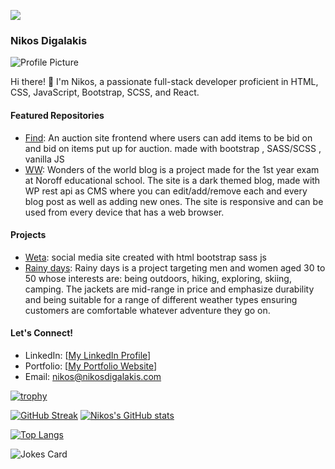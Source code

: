 ![](https://komarev.com/ghpvc/?username=NikosDig&label=VIEWS)
### Nikos Digalakis

![Profile Picture](link_to_profile_picture)

Hi there! 👋 I'm Nikos, a passionate full-stack developer proficient in HTML, CSS, JavaScript, Bootstrap, SCSS, and React.

#### Featured Repositories

- [Find](https://github.com/NikosDig/semester-project-2): An auction site frontend where users can add items to be bid on and bid on items put up for auction. made with bootstrap , SASS/SCSS , vanilla JS 
- [WW](https://github.com/Noroff-FEU-Assignments/project-exam-1-NikosDig): Wonders of the world blog is a project made for the 1st year exam at Noroff educational school. The site is a dark themed blog, made with WP rest api as CMS where you can edit/add/remove each and every blog post as well as adding new ones. The site is responsive and can be used from every device that has a web browser.
#### Projects

- [Weta]((https://github.com/NikosDig/css-frameworks-ca-1)): social media site created with html bootstrap sass js
- [Rainy days]((https://github.com/NikosDig/Rainy-days)): Rainy days is a project targeting men and women aged 30 to 50 whose interests are: being outdoors, hiking, exploring, skiing, camping. The jackets are mid-range in price and emphasize durability and being suitable for a range of different weather types ensuring customers are comfortable whatever adventure they go on.

#### Let's Connect!

- LinkedIn: [[My LinkedIn Profile](https://www.linkedin.com/in/nikos-digalakis-588558209/)]
- Portfolio: [[My Portfolio Website](https://nikosdigalakisportfolio.netlify.app/)]
- Email: nikos@nikosdigalakis.com

 
<!--
**NikosDig/NikosDig** is a ✨ _special_ ✨ repository because its `README.md` (this file) appears on your GitHub profile.

Here are some ideas to get you started:

- 🔭 I’m currently working ... here and there
- 🌱 I’m currently studing frontend development at Noroff school 👋👋
- 👯 I’m looking to collaborate on ...
- 🤔 I’m looking for help with ...
- 💬 Ask me about ...
- 📫 How to reach me: ...
- 😄 Pronouns: ...
- ⚡ Fun fact: ...
-->


[![trophy](https://github-profile-trophy.vercel.app/?username=NikosDig&theme=dracula&row=3&column=4)](https://github.com/ryo-ma/github-profile-trophy)


[![GitHub Streak](https://streak-stats.demolab.com?user=nikosDig&theme=dracula)](https://git.io/streak-stats)  [![Nikos's GitHub stats](https://github-readme-stats.vercel.app/api?username=NikosDig&theme=dracula)](https://github.com/anuraghazra/github-readme-stats)


[![Top Langs](https://github-readme-stats.vercel.app/api/top-langs/?username=NikosDig)](https://github.com/nikosdig/github-readme-stats)     


 ![Jokes Card](https://readme-jokes.vercel.app/api)

